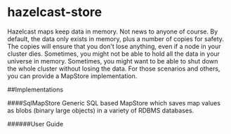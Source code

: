 hazelcast-store
===============
Hazelcast maps keep data in memory. Not news to anyone of course. By default, the data only exists in memory, plus a number of copies for safety. The copies will ensure that you don't lose anything, even if a node in your cluster dies. Sometimes, you might not be able to hold all the data in your universe in memory. Sometimes, you might want to be able to shut down the whole cluster without losing the data. For those scenarios and others, you can provide a MapStore implementation.

##Implementations

####SqlMapStore
Generic SQL based MapStore which saves map values as blobs (binary large objects) in a variety of RDBMS databases.

######User Guide
